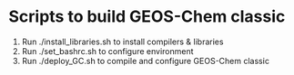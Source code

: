 # Scripts to build GEOS-Chem classic

1. Run ./install_libraries.sh to install compilers & libraries
2. Run ./set_bashrc.sh to configure environment
3. Run ./deploy_GC.sh to compile and configure GEOS-Chem classic